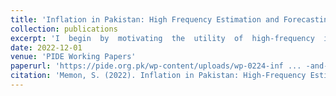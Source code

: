 ```yaml
---
title: 'Inflation in Pakistan: High Frequency Estimation and Forecasting'
collection: publications
excerpt: 'I  begin  by  motivating  the  utility  of  high-frequency  inflation  estimation  and reviewing  recent  work  done  at  the  State  Bank  of  Pakistan  for  inflation  forecasting  and now-casting GDP using  machine  learning (ML) tools. I also present stylised factsabout the structure of historical and especially recent inflation trends in Pakistan. However, since the available data andalready used methods cannot achieve high-frequency  forecasting,  I  discuss  three  novel  techniques  from  recent  literature,  includingweb  scrapping, scanner  dataand synthetic  data.  Due  to  a  lack  of  access  to  Pakistan's scanner  and  web-scrapped  data,  I  generate  synthetic  data  using generative ML  models (Gaussian  Copula  and  PAR  models)  and numerical  analysis (cubic  spline  interpolation) methods. I use cubic splines to estimate the monthly inflation rate from quarterly data and unknown  high  frequency,  weekly  inflation  rate  from  actual  monthly  data.  Meanwhile,  I use  a  probabilistic  autoregressive  ML  model  to  forecast  future  short-run  inflation  for Pakistan from 2020 to 2023. I evaluate  the  accuracy  of  ML  forecasts  by  comparing  them  with  forecast  error variances  and  predictions  from  conventional  reduced  form  vector  autoregressive  models (VAR).'
date: 2022-12-01
venue: 'PIDE Working Papers'
paperurl: 'https://pide.org.pk/wp-content/uploads/wp-0224-inf ... -and-forecasting.pdf'
citation: 'Memon, S. (2022). Inflation in Pakistan: High-Frequency Estimation and Forecasting (No. 2022: 12). Pakistan Institute of Development Economics.'
---
```

